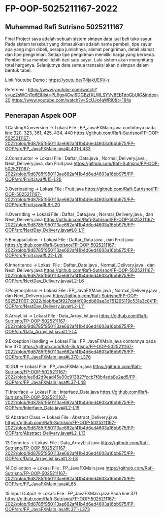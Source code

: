 # FP-OOP-5025211167-2022



## Muhammad Rafi Sutrisno 5025211167


Final Project saya adalah sebuah sistem simpan data jual beli toko sayur. Pada sistem tersebut yang dimasukkan adalah nama pembeli, tipe sayur apa yang ingin dibeli, berapa jumlahnya, alamat pengiriman, detail alamat dan tipe pengiriman. Setiap tipe pengiriman memiliki harga yang berbeda. Pembeli bisa membeli lebih dari satu sayur. Lalu sistem akan menghitung total harganya. Selanjutnya data semua transaksi akan disimpan dalam bentuk tabel.

Link Youtube Demo : https://youtu.be/P4jakUEKV-s

Referensi : https://www.youtube.com/watch?v=uz2sWCnTq6E&list=PL6gx4Cwl9DGBzfXLWLSYVy8EbTdpGbUIG&index=20 
            https://www.youtube.com/watch?v=ScUJx4aWRi0&t=184s


## Penerapan Aspek OOP

1.Casting/Conversion ->
Lokasi File : FP_JavaFXMain.java
contohnya pada line 320, 323, 361, 425, 434, 440
https://github.com/Rafi-Sutrisno/FP-OOP-5025211167-2022/blob/9d8785f950113ae662af41b4d6ed4603a16bb975/FP-OOP/src/FP_JavaFXMain.java#L431-L433


2.Constructor ->
Lokasi File : Daftar_Data.java , Normal_Delivery.java , Next_Delivery.java, dan Fruit.java
https://github.com/Rafi-Sutrisno/FP-OOP-5025211167-2022/blob/9d8785f950113ae662af41b4d6ed4603a16bb975/FP-OOP/src/Fruit.java#L15-L20


3.Overloading ->
Lokasi File : Fruit.java
https://github.com/Rafi-Sutrisno/FP-OOP-5025211167-2022/blob/9d8785f950113ae662af41b4d6ed4603a16bb975/FP-OOP/src/Fruit.java#L8-L20

4.Overriding ->
Lokasi File : Daftar_Data.java , Normal_Delivery.java , dan Next_Delivery.java
https://github.com/Rafi-Sutrisno/FP-OOP-5025211167-2022/blob/9d8785f950113ae662af41b4d6ed4603a16bb975/FP-OOP/src/NextDay_Delivery.java#L8-L11

5.Encapsulation ->
Lokasi File : Daftar_Data.java , dan Fruit.java
https://github.com/Rafi-Sutrisno/FP-OOP-5025211167-2022/blob/9d8785f950113ae662af41b4d6ed4603a16bb975/FP-OOP/src/Fruit.java#L22-L28

6.Inheritance ->
Lokasi File : Daftar_Data.java , Normal_Delivery.java , dan Next_Delivery.java
https://github.com/Rafi-Sutrisno/FP-OOP-5025211167-2022/blob/9d8785f950113ae662af41b4d6ed4603a16bb975/FP-OOP/src/NextDay_Delivery.java#L2-L6

7.Polymorphism ->
Lokasi File : FP_JavaFXMain.java , Normal_Delivery.java , dan Next_Delivery.java
https://github.com/Rafi-Sutrisno/FP-OOP-5025211167-2022/blob/be5f927cbf4f09cdb80ae3c751265119c531a3c8/FP-OOP/src/NextDay_Delivery.java#L2-L11

8.ArrayList ->
Lokasi File : Data_ArrayList.java
https://github.com/Rafi-Sutrisno/FP-OOP-5025211167-2022/blob/9d8785f950113ae662af41b4d6ed4603a16bb975/FP-OOP/src/Data_ArrayList.java#L1-L4

9.Exception Handling ->
Lokasi File : FP_JavaFXMain.java
contohnya pada line 370
https://github.com/Rafi-Sutrisno/FP-OOP-5025211167-2022/blob/9d8785f950113ae662af41b4d6ed4603a16bb975/FP-OOP/src/FP_JavaFXMain.java#L370-L376

10.GUI ->
Lokasi File : FP_JavaFXMain.java
https://github.com/Rafi-Sutrisno/FP-OOP-5025211167-2022/blob/ee6d2d9ead45e00c913827fccb7f8b4ada8e2ad5/FP-OOP/src/FP_JavaFXMain.java#L37-L48

11.Interface ->
Lokasi File : Interface_Data.java
https://github.com/Rafi-Sutrisno/FP-OOP-5025211167-2022/blob/9d8785f950113ae662af41b4d6ed4603a16bb975/FP-OOP/src/Interface_Data.java#L2-L15

12.Abstract Class ->
Lokasi File : Abstract_Delivery.java
https://github.com/Rafi-Sutrisno/FP-OOP-5025211167-2022/blob/9d8785f950113ae662af41b4d6ed4603a16bb975/FP-OOP/src/Abstract_Delivery.java#L2-L13

13.Generics ->
Lokasi File : Data_ArrayList.java
https://github.com/Rafi-Sutrisno/FP-OOP-5025211167-2022/blob/9d8785f950113ae662af41b4d6ed4603a16bb975/FP-OOP/src/Data_ArrayList.java#L3-L8

14.Collection ->
Lokasi File : FP_JavaFXMain.java
https://github.com/Rafi-Sutrisno/FP-OOP-5025211167-2022/blob/9d8785f950113ae662af41b4d6ed4603a16bb975/FP-OOP/src/FP_JavaFXMain.java#L65

15.Input Output ->
Lokasi File : FP_JavaFXMain.java
Pada line 371
https://github.com/Rafi-Sutrisno/FP-OOP-5025211167-2022/blob/9d8785f950113ae662af41b4d6ed4603a16bb975/FP-OOP/src/FP_JavaFXMain.java#L371-L373
